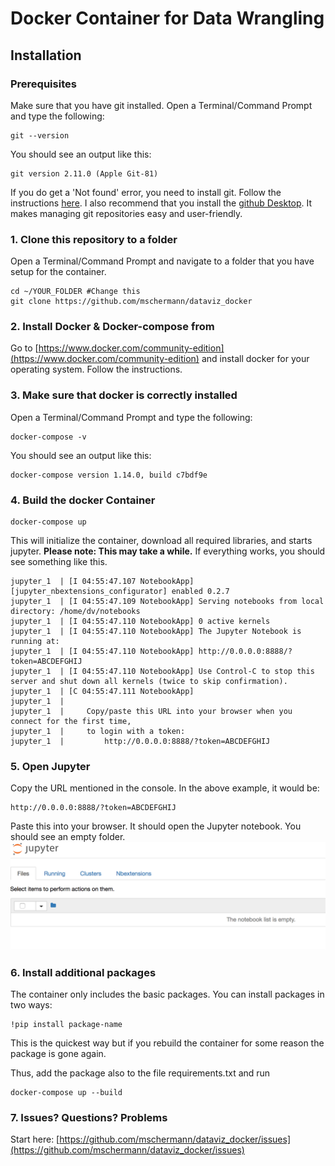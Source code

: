 # Docker Container for Data Wrangling

## Installation

### Prerequisites
Make sure that you have git installed. Open a Terminal/Command Prompt and type the following:
```
git --version
```
You should see an output like this:
```
git version 2.11.0 (Apple Git-81)
```
If you do get a 'Not found' error, you need to install git. Follow the instructions [here](https://git-scm.com/downloads). I also recommend that you install the [github Desktop](https://help.github.com/desktop/guides/getting-started/installing-github-desktop/). It makes managing git repositories easy and user-friendly.

### 1. Clone this repository to a folder
Open a Terminal/Command Prompt and navigate to a folder that you have setup for the container.
```
cd ~/YOUR_FOLDER #Change this
git clone https://github.com/mschermann/dataviz_docker
```

### 2. Install Docker & Docker-compose from
Go to [https://www.docker.com/community-edition](https://www.docker.com/community-edition) and install docker for your operating system. Follow the instructions.

### 3. Make sure that docker is correctly installed
Open a Terminal/Command Prompt and type the following:
```
docker-compose -v
```
You should see an output like this:
```
docker-compose version 1.14.0, build c7bdf9e
```
### 4. Build the docker Container
```
docker-compose up
```
This will initialize the container, download all required libraries, and starts jupyter. **Please note: This may take a while.** If everything works, you should see something like this.
```
jupyter_1  | [I 04:55:47.107 NotebookApp] [jupyter_nbextensions_configurator] enabled 0.2.7
jupyter_1  | [I 04:55:47.109 NotebookApp] Serving notebooks from local directory: /home/dv/notebooks
jupyter_1  | [I 04:55:47.110 NotebookApp] 0 active kernels
jupyter_1  | [I 04:55:47.110 NotebookApp] The Jupyter Notebook is running at:
jupyter_1  | [I 04:55:47.110 NotebookApp] http://0.0.0.0:8888/?token=ABCDEFGHIJ
jupyter_1  | [I 04:55:47.110 NotebookApp] Use Control-C to stop this server and shut down all kernels (twice to skip confirmation).
jupyter_1  | [C 04:55:47.111 NotebookApp]
jupyter_1  |     
jupyter_1  |     Copy/paste this URL into your browser when you connect for the first time,
jupyter_1  |     to login with a token:
jupyter_1  |         http://0.0.0.0:8888/?token=ABCDEFGHIJ
```

### 5. Open Jupyter
Copy the URL mentioned in the console. In the above example, it would be:
```
http://0.0.0.0:8888/?token=ABCDEFGHIJ
```
Paste this into your browser. It should open the Jupyter notebook. You should see an empty folder.
![Jupyter Start Screen](https://github.com/mschermann/dataviz_docker/blob/master/assets/jupyter.png)

### 6. Install additional packages
The container only includes the basic packages. You can install packages in two ways:
```
!pip install package-name
```
This is the quickest way but if you rebuild the container for some reason the package is gone again.

Thus, add the package also to the file requirements.txt and run
```
docker-compose up --build
```

### 7. Issues? Questions? Problems
Start here: [https://github.com/mschermann/dataviz_docker/issues](https://github.com/mschermann/dataviz_docker/issues)
